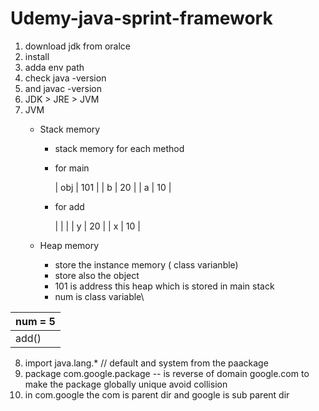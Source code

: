 # Udemy-java-sprint-framework
1. download jdk from oralce
2. install
3. adda env path
4. check java -version
5. and javac -version
6. JDK > JRE > JVM
7. JVM
   - Stack memory
      - stack memory for each method
      - for main

         | obj | 101 |
         |  b  |  20 |
         |  a  | 10  |

      - for add
      
         |     |     |
         |  y  |  20 |
         |  x  | 10  |
     
   - Heap memory
     - store the instance memory ( class varianble)
     - store also the object
     -  101 is address this heap which is stored in main stack
     -  num is class variable\
       
| num = 5 | 
|----------|
| add() |

8. import java.lang.*  // default and system from the paackage
9. package com.google.package  -- is reverse of domain google.com to make the package globally unique avoid collision
10. in com.google the com is parent dir and google is sub parent dir
